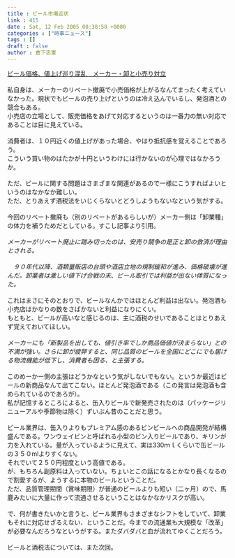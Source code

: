 ```yaml
---
title : ビール市場近状
link : 415
date : Sat, 12 Feb 2005 00:38:58 +0000
categories : ["時事ニュース"]
tags : []
draft : false
author : 倉下忠憲
---
```


<A HREF="http://www.asahi.com/business/update/0212/001.html" TARGET="_blank">ビール価格、値上げ巡り混乱　メーカー・卸と小売り対立</A><BR><BR>私自身は、メーカーのリベート撤廃で小売価格が上がるなんてまったく考えていなかった。現状でもビールの売り上げというのは冷え込んでいるし、発泡酒との競合もある。<BR>小売店の立場として、販売価格をあげて対応するというのは一番力の無い対応であることは目に見えている。<BR><BR>消費者は、１０円近くの値上げがあった場合、やはり抵抗感を覚えることであろう。<BR>こういう買い物のはたかが十円というわけには行かないのが心理ではなかろうか。<BR><BR>ただ、ビールに関する問題はさまざまな関連があるので一様にこうすればよいというのはなかなか難しい。<BR>ただ、とりあえず酒税法をいじくらないとどうしようもないなという気がする。<BR><BR>今回のリベート撤廃も（別のリベートがあるらしいが）メーカー側は「卸業種」の体力を補うためだとしている。すこし記事より引用。<BR><BR><I>メーカーがリベート廃止に踏み切ったのは、安売り競争の是正と卸の救済が理由とされる。 <BR><BR>　９０年代以降、酒類量販店の台頭や酒店立地の規制緩和が進み、価格破壊が進んだ。卸業者は激しい値下げ合戦の末、ビール取引では利益が出ない体質になった。 </I><BR><BR>これはまさにそのとおりで、ビールなんかではほとんど利益は出ない。発泡酒も小売店はかなりの数をさばかないと利益になりにくい。<BR>もともと、ビールが高いなと感じるのは、主に酒税のせいであることはとりあえず覚えておいてほしい。<BR><BR><I>メーカーにも「新製品を出しても、値引き率でしか商品価値が決まらない」との不満が強い。さらに卸が疲弊すると、同じ品質のビールを全国にどこにでも届ける物流機能が低下し、消費者も困る、と主張する。 </I><BR><BR>このめーかー側の主張はどうかなという気がしないでもない。というか最近はビールの新商品なんて出てこない。ほとんど発泡酒である（この発言は発泡酒も含められているのであろが）。<BR>私が記憶するところによると、缶入りビールで新発売されたのは（パッケージリニューアルや季節物は除く）ずいぶん昔のことだと思う。<BR><BR>ビール業界は、缶入りよりもプレミアム感のあるビンビールへの商品開発が結構盛んである。ワンウェイビンと呼ばれる小型のビン入りビールであり、キリンが力を入れている。量が入っているように見えて、実は330ｍｌくらいで缶ビールの３５０mlよりすくない。<BR>それでいて２５０円程度という高値である。<BR>が、もちろん副原料は入っていない。ちょいとこの話になるとかなり長くなるので割愛するが、ようするに本物のビールということだ。<BR>ただ、品質管理期間（賞味期限）が普通のビールよりも短い（二ヶ月）ので、馬鹿みたいに大量に作って流通させるということはなかなかリスクが高い。<BR><BR>で、何が書きたいかと言うと、ビール業界もさまざまなシフトをしていて、卸業もそれに対応せざるえない、ということだ。今までの流通業も大規模な「改革」が必要なんだろうなというがする。またダバダバと血が流れてゆくことだろう。<BR><BR>ビールと酒税法については、また次回。<br><br>

